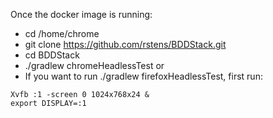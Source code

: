 Once the docker image is running:

* cd /home/chrome 
* git clone <https://github.com/rstens/BDDStack.git>
* cd BDDStack
* ./gradlew chromeHeadlessTest or 
* If you want to run ./gradlew firefoxHeadlessTest, first run:

~~~~
Xvfb :1 -screen 0 1024x768x24 &
export DISPLAY=:1
~~~~
